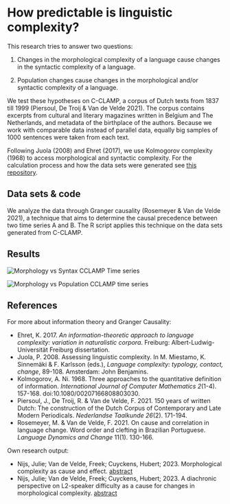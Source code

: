 # How predictable is linguistic complexity?

This research tries to answer two questions:

1. Changes in the morphological complexity of a language cause changes in the syntactic complexity of a language.

2. Population changes cause changes in the morphological and/or syntactic complexity of a language.

We test these hypotheses on C-CLAMP, a corpus of Dutch texts from 1837 till 1999 (Piersoul, De Troij & Van de Velde 2021). The corpus contains excerpts from cultural and literary magazines written in Belgium and The Netherlands, and metadata of the birthplace of the authors. Because we work with comparable data instead of parallel data, equally big samples of 1000 sentences were taken from each text.

Following Juola (2008) and Ehret (2017), we use Kolmogorov complexity (1968) to access morphological and syntactic complexity. For the calculation process and how the data sets were generated see [this repository](https://github.com/julienijs/Linguistic-complexity).

## Data sets & code
We analyze the data through Granger causality (Rosemeyer & Van de Velde 2021), a technique that aims to determine the causal precedence between two time series A and B. The R script applies this technique on the data sets generated from C-CLAMP.

## Results
![Morphology vs Syntax CCLAMP Time series](https://github.com/julienijs/Predictability_of_Complexity/assets/107923146/cf981857-c67d-404c-942d-f9116301b123)


![Morphology vs Population CCLAMP time series](https://github.com/julienijs/Predictability_of_Complexity/assets/107923146/3c5c7ef6-1d1f-4ab9-b65d-bcbd17c68f2b)

## References
For more about information theory and Granger Causality:
- Ehret, K. 2017. *An information-theoretic approach to language complexity: variation in naturalistic corpora*. Freiburg: Albert-Ludwig-Universität Freiburg dissertation.
- Juola, P. 2008. Assessing linguistic complexity. In M. Miestamo, K. Sinnemäki & F. Karlsson (eds.), *Language complexity: typology, contact, change*, 89-108. Amsterdam: John Benjamins.
- Kolmogorov, A. Ni. 1968. Three approaches to the quantitative definition of information. *International Journal of Computer Mathematics 2*(1-4). 157-168. doi:10.1080/00207166808803030.
- Piersoul, J., De Troij, R. &  Van de Velde, F. 2021. 150 years of written Dutch: The construction of the Dutch Corpus of Contemporary and Late Modern Periodicals. *Nederlandse Taalkunde 26*(2). 171-194.
- Rosemeyer, M. & Van de Velde, F. 2021. On cause and correlation in language change. Word order and clefting in Brazilian Portuguese. *Language Dynamics and Change* 11(1). 130-166.

Own research output:
- Nijs, Julie; Van de Velde, Freek; Cuyckens, Hubert; 2023. Morphological complexity as cause and effect. [abstract](https://kuleuven.limo.libis.be/discovery/search?query=any,contains,LIRIAS4097986&tab=LIRIAS&search_scope=lirias_profile&vid=32KUL_KUL:Lirias&offset=0)
- Nijs, Julie; Van de Velde, Freek; Cuyckens, Hubert; 2023. A diachronic perspective on L2-speaker difficulty as a cause for changes in morphological complexity. [abstract](https://kuleuven.limo.libis.be/discovery/search?query=any,contains,LIRIAS4097989&tab=LIRIAS&search_scope=lirias_profile&vid=32KUL_KUL:Lirias&offset=0)
